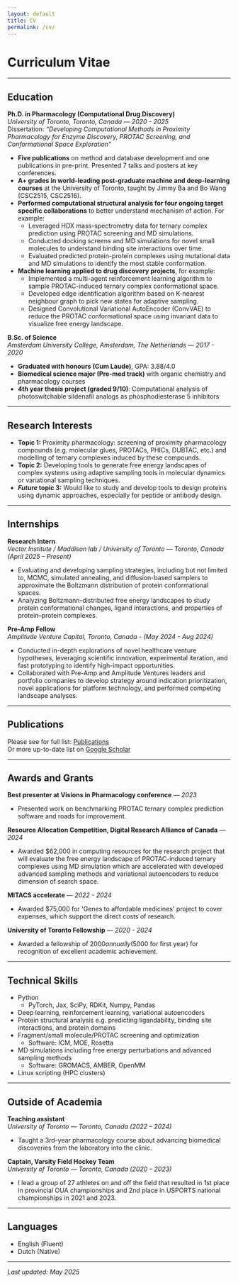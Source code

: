 ```yaml
---
layout: default
title: CV
permalink: /cv/
---
```


# Curriculum Vitae

---

## Education

**Ph.D. in Pharmacology (Computational Drug Discovery)**  
_University of Toronto, Toronto, Canada — 2020 - 2025_  
Dissertation: *“Developing Computational Methods in Proximity Pharmacology for Enzyme Discovery, PROTAC Screening, and Conformational Space Exploration”*

- **Five publications** on method and database development and one publications in pre-print.
Presented 7 talks and posters at key conferences.
- **A+ grades in world-leading post-graduate machine and deep-learning courses** at the University of Toronto, taught by Jimmy Ba and Bo Wang (CSC2515, CSC2516).
- **Performed computational structural analysis for four ongoing target specific collaborations** to better understand mechanism of action. For example:
  - Leveraged HDX mass-spectrometry data for ternary complex prediction using PROTAC screening and MD simulations.
  - Conducted docking screens and MD simulations for novel small molecules to understand binding site interactions over time.
  - Evaluated predicted protein-protein complexes using mutational data and MD simulations to identify the most stable conformation.
- **Machine learning applied to drug discovery projects**, for example:
  - Implemented a multi-agent reinforcement learning algorithm to sample PROTAC-induced ternary complex conformational space.
  - Developed edge identification algorithm based on K-nearest neighbour graph to pick new states for adaptive sampling.
  - Designed Convolutional Variational AutoEncoder (ConvVAE) to reduce the PROTAC conformational space using invariant data to visualize free energy landscape.

**B.Sc. of Science**  
_Amsterdam University College, Amsterdam, The Netherlands — 2017 - 2020_  

- **Graduated with honours (Cum Laude)**, GPA: 3.88/4.0
- **Biomedical science major (Pre-med track)** with organic chemistry and pharmacology courses
- **4th year thesis project (graded 9/10)**: Computational analysis of photoswitchable sildenafil analogs as phosphodiesterase 5 inhibitors

---

## Research Interests

- **Topic 1:** Proximity pharmacology: screening of proximity pharmacology compounds (e.g. molecular glues, PROTACs, PHICs, DUBTAC, etc.) and modelling of ternary complexes induced by these compounds.
- **Topic 2:** Developing tools to generate free energy landscapes of complex systems using adaptive sampling tools in molecular dynamics or variational sampling techniques.
- **_Future_ topic 3:** Would like to study and develop tools to design proteins using dynamic approaches, especially for peptide or antibody design.

---

## Internships

**Research Intern**  
_Vector Institute / Maddison lab / University of Toronto — Toronto, Canada (April 2025 – Present)_  
- Evaluating and developing sampling strategies, including but not limited to, MCMC, simulated annealing, and diffusion-based samplers to approximate the Boltzmann distribution of protein conformational spaces.
- Analyzing Boltzmann-distributed free energy landscapes to study protein conformational changes, ligand interactions, and properties of protein–protein complexes.

**Pre-Amp Fellow**  
_Amplitude Venture Capital, Toronto, Canada - (May 2024 - Aug 2024)_  
- Conducted in-depth explorations of novel healthcare venture hypotheses, leveraging scientific innovation, experimental iteration, and fast prototyping to identify high-impact opportunities.
- Collaborated with Pre-Amp and Amplitude Ventures leaders and portfolio companies to develop strategy around indication prioritization, novel applications for platform technology, and performed competing landscape analyses.

---

## Publications

Please see for full list: [Publications](/eviannerovers/publications)  
Or more up-to-date list on [Google Scholar](https://scholar.google.com/citations?user=B_ccEo4AAAAJ&hl=en)

---

## Awards and Grants

**Best presenter at Visions in Pharmacology conference** — _2023_
- Presented work on benchmarking PROTAC ternary complex prediction software and roads for improvement.

**Resource Allocation Competition, Digital Research Alliance of Canada** — _2024_
- Awarded $62,000 in computing resources for the research project that will evaluate the free energy landscape of PROTAC-induced ternary complexes using MD simulation which are accelerated with developed advanced sampling methods and variational autoencoders to reduce dimension of search space.

**MITACS accelerate** — _2022 - 2024_
- Awarded $75,000 for 'Genes to affordable medicines' project to cover expenses, which support the direct costs of research.

**University of Toronto Fellowship** — _2020 - 2024_
- Awarded a fellowship of $2000 annually ($5000 for first year) for recognition of excellent academic achievement.

---

## Technical Skills

- Python
  - PyTorch, Jax, SciPy, RDKit, Numpy, Pandas
- Deep learning, reinforcement learning, variational autoencoders
- Protein structural analysis e.g. predicting ligandability, binding site interactions, and protein domains
- Fragment/small molecule/PROTAC screening and optimization
  - Software: ICM, MOE, Rosetta
- MD simulations including free energy perturbations and advanced sampling methods
  - Software: GROMACS, AMBER, OpenMM
- Linux scripting (HPC clusters)

---

## Outside of Academia

**Teaching assistant**  
_University of Toronto — Toronto, Canada (2022 – 2024)_  
- Taught a 3rd-year pharmacology course about advancing biomedical discoveries from the laboratory into the clinic.

**Captain, Varsity Field Hockey Team**  
_University of Toronto — Toronto, Canada (2020 – 2023)_  
- I lead a group of 27 athletes on and off the field that resulted in 1st place in provincial OUA championships and 2nd place in USPORTS national championships in 2021 and 2023.
  
---

## Languages

- English (Fluent)  
- Dutch (Native)  

---

_Last updated: May 2025_
